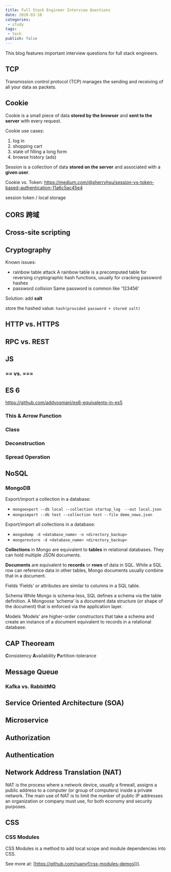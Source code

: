 ```yaml
---
title: Full Stack Engineer Interview Questions
date: 2020-03-10
categories:
 - study
tags:
 - tech
publish: false
---
```


This blog features important interview questions for full stack engineers.
<!-- more -->

## TCP

Transmission control protocol (TCP) manages the sending and receiving of all your data as packets.

## Cookie

Cookie is a small piece of data **stored by the browser** and **sent to the server** with every request.

Cookie use cases:

1. log in
2. shopping cart
3. state of filling a long form
4. browse history (ads)

Session is a collection of data **stored on the server** and associated with a **given user**.

Cookie vs. Token: https://medium.com/@sherryhsu/session-vs-token-based-authentication-11a6c5ac45e4

session token / local storage

## CORS 跨域

## Cross-site scripting

## Cryptography

Known issues:

- rainbow table attack
  A rainbow table is a precomputed table for reversing cryptographic hash functions, usually for cracking password hashes
- password collision
  Same password is common like '123456'

Solution: add **salt**


store the hashed value: `hash(provided password + stored salt)`

## HTTP vs. HTTPS

## RPC vs. REST

## JS

### == vs. ===

## ES 6

https://github.com/addyosmani/es6-equivalents-in-es5

### This & Arrow Function

### Class

### Deconstruction

### Spread Operation

## NoSQL

### MongoDB

Export/import a collection in a database:

- `mongoexport --db local --collection startup_log  --out local.json`
- `mongoimport --db test --collection test --file demo_news.json`

Export/import all collections in a database:

- `mongodump -d <database_name> -o <directory_backup>`
- `mongorestore -d <database_name> <directory_backup>`

**Collections** in Mongo are equivalent to **tables** in relational databases. They can hold multiple JSON documents.

**Documents** are equivalent to **records** or **rows** of data in SQL. While a SQL row can reference data in other tables, Mongo documents usually combine that in a document.

Fields
‘Fields’ or attributes are similar to columns in a SQL table.

Schema
While Mongo is schema-less, SQL defines a schema via the table definition. A Mongoose ‘schema’ is a document data structure (or shape of the document) that is enforced via the application layer.

Models
‘Models’ are higher-order constructors that take a schema and create an instance of a document equivalent to records in a relational database.

## CAP Theoream

**C**onsistency
**A**vailability
**P**artition-tolerance

## Message Queue

### Kafka vs. RabbitMQ

## Service Oriented Architecture (SOA)

## Microservice

## Authorization

## Authentication

## Network Address Translation (NAT)

NAT is the process where a network device, usually a firewall, assigns a public address to a computer (or group of computers) inside a private network. The main use of NAT is to limit the number of public IP addresses an organization or company must use, for both economy and security purposes.


## CSS

### CSS Modules

CSS Modules is a method to add local scope and module dependencies into CSS.

See more at: [https://github.com/ruanyf/css-modules-demos]().
